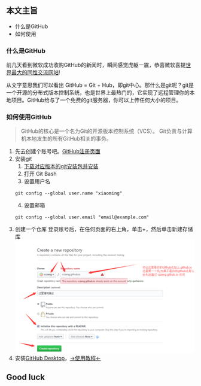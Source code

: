 ## 本文主旨

* 什么是GitHub
* 如何使用

### 什么是GitHub

前几天看到微软成功收购GitHub的新闻时，瞬间感觉虎躯一震，恭喜微软喜提[世界最大的同性交流网站](https://github.com/)!

从文字意思我们可以看出 GitHub = Git + Hub，即git中心。那什么是git呢？git是一个开源的分布式版本控制系统，也是世界上最热门的，它实现了远程管理你的本地项目。GitHub给与了一个免费的git服务器，你可以上传任何大小的项目。

### 如何使用GitHub

> GitHub的核心是一个名为Git的开源版本控制系统（VCS）。 Git负责与计算机本地发生的所有GitHub相关的事务。

1. 先去创建个账号吧。[GitHub注册页面](https://github.com/)
2. 安装git
    1. [下载对应版本的git安装包并安装](https://git-scm.com/downloads)
    2. 打开 Git Bash
    3. 设置用户名
    ```shell
    git config --global user.name "xiaoming"
    ```
    4. 设置邮箱
    ```shell
    git config --global user.email "email@example.com"
    ```
3. 创建一个仓库
登录账号后，在任何页面的右上角，单击+，然后单击新建存储库![创建仓库](../img/how-to-use-github.png)
4. 安装[GitHub Desktop](https://desktop.github.com/)，[->使用教程<-](https://help.github.com/desktop/guides/contributing-to-projects/)

## Good luck
